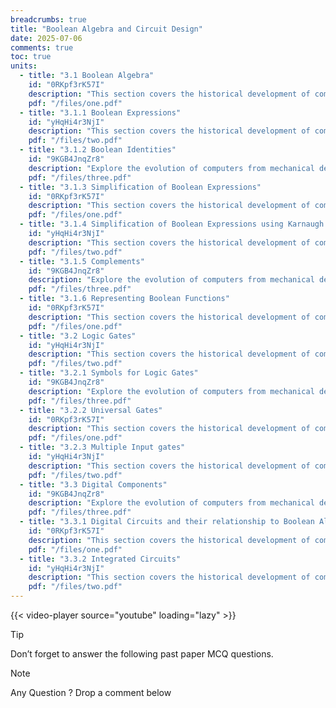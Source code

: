 ```yaml
---
breadcrumbs: true
title: "Boolean Algebra and Circuit Design"
date: 2025-07-06
comments: true
toc: true
units:
  - title: "3.1 Boolean Algebra"
    id: "0RKpf3rK57I"
    description: "This section covers the historical development of computing systems."
    pdf: "/files/one.pdf"
  - title: "3.1.1 Boolean Expressions"
    id: "yHqHi4r3NjI"
    description: "This section covers the historical development of computing technology."
    pdf: "/files/two.pdf"
  - title: "3.1.2 Boolean Identities"
    id: "9KGB4JnqZr8"
    description: "Explore the evolution of computers from mechanical devices to modern systems."
    pdf: "/files/three.pdf"
  - title: "3.1.3 Simplification of Boolean Expressions"
    id: "0RKpf3rK57I"
    description: "This section covers the historical development of computing systems."
    pdf: "/files/one.pdf"
  - title: "3.1.4 Simplification of Boolean Expressions using Karnaugh Maps"
    id: "yHqHi4r3NjI"
    description: "This section covers the historical development of computing technology."
    pdf: "/files/two.pdf"
  - title: "3.1.5 Complements"
    id: "9KGB4JnqZr8"
    description: "Explore the evolution of computers from mechanical devices to modern systems."
    pdf: "/files/three.pdf"     
  - title: "3.1.6 Representing Boolean Functions"
    id: "0RKpf3rK57I"
    description: "This section covers the historical development of computing systems."
    pdf: "/files/one.pdf"
  - title: "3.2 Logic Gates"
    id: "yHqHi4r3NjI"
    description: "This section covers the historical development of computing technology."
    pdf: "/files/two.pdf"
  - title: "3.2.1 Symbols for Logic Gates"
    id: "9KGB4JnqZr8"
    description: "Explore the evolution of computers from mechanical devices to modern systems."
    pdf: "/files/three.pdf"
  - title: "3.2.2 Universal Gates"
    id: "0RKpf3rK57I"
    description: "This section covers the historical development of computing systems."
    pdf: "/files/one.pdf"
  - title: "3.2.3 Multiple Input gates"
    id: "yHqHi4r3NjI"
    description: "This section covers the historical development of computing technology."
    pdf: "/files/two.pdf"
  - title: "3.3 Digital Components"
    id: "9KGB4JnqZr8"
    description: "Explore the evolution of computers from mechanical devices to modern systems."
    pdf: "/files/three.pdf" 
  - title: "3.3.1 Digital Circuits and their relationship to Boolean Algebra"
    id: "0RKpf3rK57I"
    description: "This section covers the historical development of computing systems."
    pdf: "/files/one.pdf"
  - title: "3.3.2 Integrated Circuits"
    id: "yHqHi4r3NjI"
    description: "This section covers the historical development of computing technology."
    pdf: "/files/two.pdf"    
---
```


{{< video-player source="youtube" loading="lazy" >}}

> [!TIP]
> Don’t forget to answer the following past paper MCQ questions.
 


> [!NOTE]
> Any Question ? Drop a comment below 


